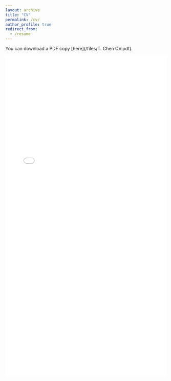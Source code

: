 ```yaml
---
layout: archive
title: "CV"
permalink: /cv/
author_profile: true
redirect_from:
  - /resume
---
```


You can download a PDF copy [here](/files/T. Chen CV.pdf).

<iframe src="/files/T. Chen CV.pdf" width="100%" height="1000px" style="border: none;"></iframe>